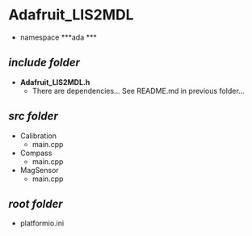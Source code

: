 # Adafruit_LIS2MDL

- namespace ***ada ***

## ***include folder***

- **Adafruit_LIS2MDL.h** 
    - There are dependencies... See README.md in previous folder...

## ***src folder***

- Calibration
    - main.cpp
- Compass
    - main.cpp
- MagSensor
    - main.cpp

## ***root folder***

- platformio.ini

